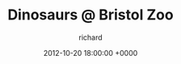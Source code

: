 ---
blog: photos
date: 2012-10-20 18:00:00 +0000
title: "Dinosaurs @ Bristol Zoo"
author: richard
permalink: /other/days-out/2012/10/dinosaurs/
---